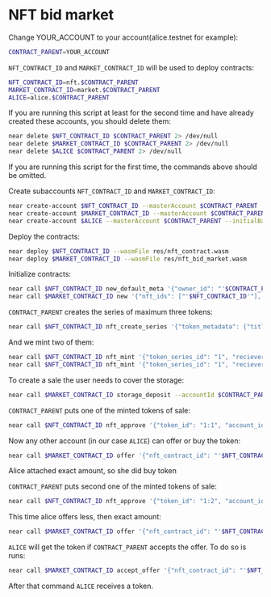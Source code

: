 # NFT bid market

Change YOUR_ACCOUNT to your account(alice.testnet for example):
```bash
CONTRACT_PARENT=YOUR_ACCOUNT
```

`NFT_CONTRACT_ID` and `MARKET_CONTRACT_ID` will be used to deploy contracts:
```bash
NFT_CONTRACT_ID=nft.$CONTRACT_PARENT
MARKET_CONTRACT_ID=market.$CONTRACT_PARENT
ALICE=alice.$CONTRACT_PARENT
```

If you are running this script at least for the second time and have already created these accounts, 
you should delete them:
```bash
near delete $NFT_CONTRACT_ID $CONTRACT_PARENT 2> /dev/null
near delete $MARKET_CONTRACT_ID $CONTRACT_PARENT 2> /dev/null
near delete $ALICE $CONTRACT_PARENT 2> /dev/null
```
If you are running this script for the first time, the commands above should be omitted.

Create subaccounts `NFT_CONTRACT_ID` and `MARKET_CONTRACT_ID`:
```bash
near create-account $NFT_CONTRACT_ID --masterAccount $CONTRACT_PARENT --initialBalance 50
near create-account $MARKET_CONTRACT_ID --masterAccount $CONTRACT_PARENT --initialBalance 50
near create-account $ALICE --masterAccount $CONTRACT_PARENT --initialBalance 20
```

Deploy the contracts:
```bash
near deploy $NFT_CONTRACT_ID --wasmFile res/nft_contract.wasm
near deploy $MARKET_CONTRACT_ID --wasmFile res/nft_bid_market.wasm
```

Initialize contracts:
```bash
near call $NFT_CONTRACT_ID new_default_meta '{"owner_id": "'$CONTRACT_PARENT'", "market_id": "'$MARKET_CONTRACT_ID'"}' --accountId $NFT_CONTRACT_ID
near call $MARKET_CONTRACT_ID new '{"nft_ids": ["'$NFT_CONTRACT_ID'"], "owner_id": "'$CONTRACT_PARENT'"}' --accountId $MARKET_CONTRACT_ID
```

`CONTRACT_PARENT` creates the series of maximum three tokens:
```bash
near call $NFT_CONTRACT_ID nft_create_series '{"token_metadata": {"title": "some title", "media": "https://upload.wikimedia.org/wikipedia/commons/thumb/0/00/Olympus_Mons_alt.jpg/1024px-Olympus_Mons_alt.jpg", "copies": 3}, "royalty": {"'$CONTRACT_PARENT'": 500}}' --accountId $CONTRACT_PARENT --deposit 0.005
```
And we mint two of them:
```bash
near call $NFT_CONTRACT_ID nft_mint '{"token_series_id": "1", "reciever_id": "'$CONTRACT_PARENT'"}' --accountId $CONTRACT_PARENT --deposit 1
near call $NFT_CONTRACT_ID nft_mint '{"token_series_id": "1", "reciever_id": "'$CONTRACT_PARENT'"}' --accountId $CONTRACT_PARENT --deposit 1
```

To create a sale the user needs to cover the storage:
```bash
near call $MARKET_CONTRACT_ID storage_deposit --accountId $CONTRACT_PARENT --deposit 0.02
```

`CONTRACT_PARENT` puts one of the minted tokens of sale:
```bash
near call $NFT_CONTRACT_ID nft_approve '{"token_id": "1:1", "account_id": "'$MARKET_CONTRACT_ID'", "msg": "{\"sale_conditions\": {\"near\": \"10000\"}, \"token_type\": \"1\", \"is_auction\": false, \"start\": null, \"end\": null }"}' --accountId $CONTRACT_PARENT --deposit 1
```
Now any other account (in our case `ALICE`) can offer or buy the token:
```bash
near call $MARKET_CONTRACT_ID offer '{"nft_contract_id": "'$NFT_CONTRACT_ID'", "token_id": "1:1"}' --accountId $ALICE --depositYocto 10000 --gas 200000000000000
```
Alice attached exact amount, so she did buy token

`CONTRACT_PARENT` puts second one of the minted tokens of sale:
```bash
near call $NFT_CONTRACT_ID nft_approve '{"token_id": "1:2", "account_id": "'$MARKET_CONTRACT_ID'", "msg": "{\"sale_conditions\": {\"near\": \"10000\"}, \"token_type\": \"1\", \"is_auction\": false, \"start\": null, \"end\": null }"}' --accountId $CONTRACT_PARENT --deposit 1
```

This time alice offers less, then exact amount:
```bash
near call $MARKET_CONTRACT_ID offer '{"nft_contract_id": "'$NFT_CONTRACT_ID'", "token_id": "1:2"}' --accountId $ALICE --depositYocto 8000 --gas 200000000000000
```

`ALICE` will get the token if `CONTRACT_PARENT` accepts the offer. To do so is runs:
```bash
near call $MARKET_CONTRACT_ID accept_offer '{"nft_contract_id": "'$NFT_CONTRACT_ID'", "token_id": "1:2", "ft_token_id": "near"}' --accountId $CONTRACT_PARENT --gas 200000000000000
```
After that command `ALICE` receives a token.
